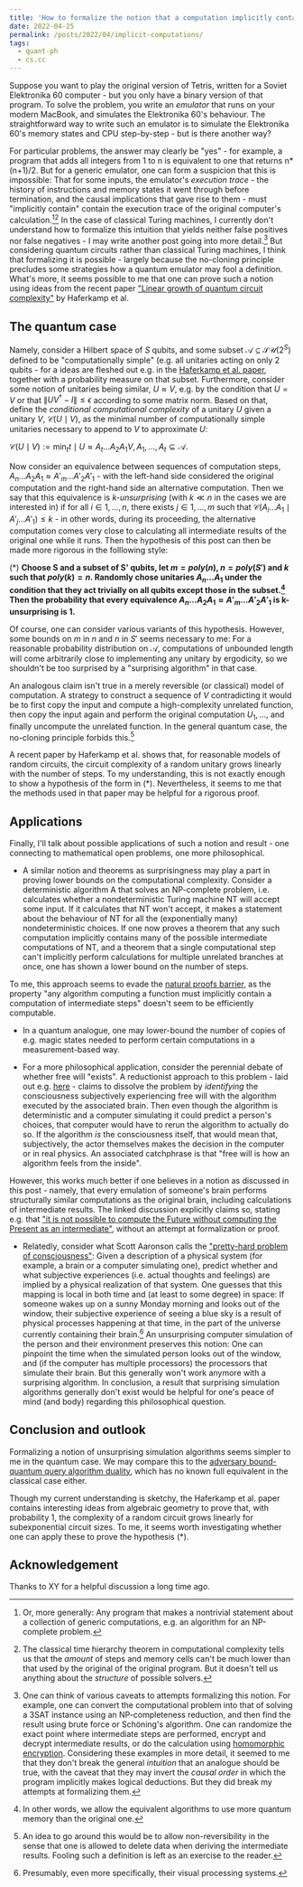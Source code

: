 ```yaml
---
title: 'How to formalize the notion that a computation implicitly contains another one?'
date: 2022-04-25
permalink: /posts/2022/04/implicit-computations/
tags:
  - quant-ph
  - cs.cc
---
```


Suppose you want to play the original version of Tetris, written for a Soviet Elektronika 60 computer - but you only have a binary version of that program. To solve the problem, you write an _emulator_ that runs on your modern MacBook, and simulates the Elektronika 60's behaviour. The straightforward way to write such an emulator is to simulate the Elektronika 60's memory states and CPU step-by-step - but is there another way?


For particular problems, the answer may clearly be "yes" - for example, a program that adds all integers from 1 to n is equivalent to one that returns n*(n+1)/2. But for a generic emulator, one can form a suspicion that this is impossible: That for some inputs, the emulator's _execution trace_ - the history of instructions and memory states it went through before termination, and the causal implications that gave rise to them - must "implicitly contain" contain the execution trace of the original computer's calculation.[^1][^2] In the case of classical Turing machines, I currently don't understand how to formalize this intuition that yields neither false positives nor false negatives - I may write another post going into more detail.[^3] But considering quantum circuits rather than classical Turing machines, I think that formalizing it is possible - largely because the no-cloning principle precludes some strategies how a quantum emulator may fool a definition. What's more, it seems possible to me that one can prove such a notion using ideas from the recent paper ["Linear growth of quantum circuit complexity"](https://doi.org/10.1038/s41567-022-01539-6) by Haferkamp et al.


The quantum case
----------------
Namely, consider a Hilbert space of $S$ qubits, and some subset $\mathcal{A}\subseteq \mathcal{SU}(2^S)$ defined to be "computationally simple" (e.g. all unitaries acting on only 2 qubits - for a ideas are fleshed out e.g. in the [Haferkamp et al. paper](https://doi.org/10.1038/s41567-022-01539-6), together with a probability measure on that subset. Furthermore, consider some notion of unitaries being similar, $U \approx V$, e.g. by the condition that $U=V$ or that $\lVert U V^\dagger-I \rVert\leq \epsilon$ according to some matrix norm. Based on that, define the _conditional computational complexity_ of a unitary $U$ given a unitary $V$, $\mathcal{C}(U\mid V)$, as the minimal number of computationally simple unitaries necessary to append to $V$ to approximate $U$:

$\mathcal{C}(U\mid V):=\min_t{t\mid U \approx A_t \ldots A_2 A_1 V, {A_1,\ldots, A_t}\subseteq \mathcal{A}}$.

Now consider an equivalence between sequences of computation steps, $A_n \ldots A_2 A_1 \approx A'_m \ldots A'_2 A'_1$ - with the left-hand side considered the original computation and the right-hand side an alternative computation. Then we say that this equivalence is _k-unsurprising_ (with $k\ll n$ in the cases we are interested in) if for all $i\in {1,\ldots, n}$, there exists $j\in {1,\ldots, m}$ such that $\mathcal{C}(A_i \ldots A_1\mid A'_j \ldots A'_1)\leq k$ - in other words, during its proceeding, the alternative computation comes very close to calculating all intermediate results of the original one while it runs. Then the hypothesis of this post can then be made more rigorous in the folllowing style:

(\*) **Choose S and a subset of S' qubits, let $m=poly(n)$, $n=poly(S')$ and $k$ such that $poly(k)=n$. Randomly chose unitaries $A_n \ldots A_1$ under the condition that they act trivially on all qubits except those in the subset.[^4] Then the probability that every equivalence $A_n \ldots A_2 A_1 \approx A'_m \ldots A'_2 A'_1$ is k-unsurprising is 1.**

Of course, one can consider various variants of this hypothesis. However, some bounds on $m$ in $n$ and $n$ in $S'$ seems necessary to me: For a reasonable probability distribution on $\mathcal{A}$, computations of unbounded length will come arbitrarily close to implementing any unitary by ergodicity, so we shouldn't be too surprised by a "surprising algorithm" in that case.

An analogous claim isn't true in a merely reversible (or classical) model of computation. A strategy to construct a sequence of $V$ contradicting it would be to first copy the input and compute a high-complexity unrelated function, then copy the input again and perform the original computation $U_1,\ldots$, and finally uncompute the unrelated function. In the general quantum case, the no-cloning principle forbids this.[^5]

A recent paper by Haferkamp et al. shows that, for reasonable models of random circuits, the circuit complexity of a random unitary grows linearly with the number of steps. To my understanding, this is not exactly enough to show a hypothesis of the form in (*). Nevertheless, it seems to me that the methods used in that paper may be helpful for a rigorous proof.


Applications
------------
Finally, I'll talk about possible applications of such a notion and result - one connecting to mathematical open problems, one more philosophical.

 - A similar notion and theorems as surprisingness may play a part in proving lower bounds on the computational complexity. Consider a deterministic algorithm A that solves an NP-complete problem, i.e. calculates whether a nondeterministic Turing machine NT will accept some input. If it calculates that NT won't accept, it makes a statement about the behaviour of NT for all the (exponentially many) nondeterministic choices. If one now proves a theorem that any such computation implicitly contains many of the possible intermediate computations of NT, and a theorem that a single computational step can't implicitly perform calculations for multiple unrelated branches at once, one has shown a lower bound on the number of steps.
 
To me, this approach seems to evade the [natural proofs barrier](https://theory.stanford.edu/~liyang/teaching/projects/natural-proofs-barrier-and-P-NP.pdf), as the property "any algorithm computing a function must implicitly contain a computation of intermediate steps" doesn't seem to be efficiently computable.

- In a quantum analogue, one may lower-bound the number of copies of e.g. magic states needed to perform certain computations in a measurement-based way.

- For a more philosophical application, consider the perennial debate of whether free will "exists". A reductionist approach to this problem - laid out e.g. [here](https://wiki.lesswrong.com/wiki/Free_will_%28solution%29) - claims to dissolve the problem by  _identifying_ the consciousness subjectively experiencing free will with the algorithm executed by the associated brain. Then even though the algorithm is deterministic and a computer simulating it could predict a person's choices, that computer would have to rerun the algorithm to actually do so. If the algorithm _is_ the consciousness itself, that would mean that, subjectively, the actor themselves makes the decision in the computer or in real physics. An associated catchphrase is that "free will is how an algorithm feels from the inside".

However, this works much better if one believes in a notion as discussed in this post - namely, that every emulation of someone's brain performs structurally similar computations as the original brain, including calculations of intermediate results. The linked discussion explicitly claims so, stating e.g. that ["it is not possible to compute the Future without computing the Present as an intermediate"](https://www.lesswrong.com/posts/EsMhFZuycZorZNRF5/the-ultimate-source), without an attempt at formalization or proof.

- Relatedly, consider what Scott Aaronson calls the ["pretty-hard problem of consciousness"](https://scottaaronson.blog/?p=1799): Given a description of a physical system (for example, a brain or a computer simulating one), predict whether and what subjective experiences (i.e. actual thoughts and feelings) are implied by a physical realization of that system. One guesses that this mapping is local in both time and (at least to some degree) in space: If someone wakes up on a sunny Monday morning and looks out of the window, their subjective experience of seeing a blue sky is a result of physical processes happening at that time, in the part of the universe currently containing their brain.[^6] An unsurprising computer simulation of the person and their environment preserves this notion: One can pinpoint the time when the simulated person looks out of the window, and (if the computer has multiple processors) the processors that simulate their brain. But this generally won't work anymore with a surprising algorithm. In conclusion, a result that surprising simulation algorithms generally don't exist would be helpful for one's peace of mind (and body) regarding this philosophical question.

Conclusion and outlook
----------------------
Formalizing a notion of unsurprising simulation algorithms seems simpler to me in the quantum case. We may compare this to the [adversary bound-quantum query algorithm duality](https://arxiv.org/abs/1504.06943), which has no known full equivalent in the classical case either.

Though my current understanding is sketchy, the Haferkamp et al. paper contains interesting ideas from algebraic geometry to prove that, with probability 1, the complexity of a random circuit grows linearly for subexponential circuit sizes. To me, it seems worth investigating whether one can apply these to prove the hypothesis (*).

Acknowledgement
---------------
Thanks to XY for a helpful discussion a long time ago.

[^1]: Or, more generally: Any program that makes a nontrivial statement about a collection of generic computations, e.g. an algorithm for an NP-complete problem.

[^2]: The classical time hierarchy theorem in computational complexity tells us that the _amount_ of steps and memory cells can't be much lower than that used by the original of the original program. But it doesn't tell us anything about the _structure_ of possible solvers.

[^3]: One can think of various caveats to attempts formalizing this notion. For example, one can convert the computational problem into that of solving a 3SAT instance using an NP-completeness reduction, and then find the result using brute force or Schöning's algorithm. One can randomize the exact point where intermediate steps are performed, encrypt and decrypt intermediate results, or do the calculation using [homomorphic encryption](https://en.wikipedia.org/wiki/Homomorphic_encryption). Considering these examples in more detail, it seemed to me that they don't break the general _intuition_ that an analogue should be true, with the caveat that they may invert the _causal order_ in which the program implicitly makes logical deductions. But they did break my attempts at formalizing them.

[^4]: In other words, we allow the equivalent algorithms to use more quantum memory than the original one.

[^5]: An idea to go around this would be to allow non-reversibility in the sense that one is allowed to delete data when deriving the intermediate results. Fooling such a definition is left as an exercise to the reader.

[^6]: Presumably, even more specifically, their visual processing systems.
